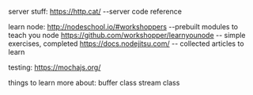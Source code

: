 server stuff:
https://http.cat/       --server code reference
  
learn node:
http://nodeschool.io/#workshoppers    --prebuilt modules to teach you node
https://github.com/workshopper/learnyounode -- simple exercises, completed
https://docs.nodejitsu.com/ -- collected articles to learn


testing:
https://mochajs.org/


things to learn more about:
  buffer class
  stream class
